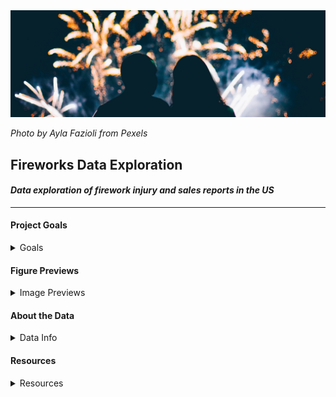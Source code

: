 <img src="/assets/pexels-ayla-fazioli-5130121_wide.png">

_Photo by Ayla Fazioli from Pexels_

## __Fireworks Data Exploration__
#### _Data exploration of firework injury and sales reports in the US_
---

#### __Project Goals__
<details>
<summary>Goals</summary>

<br>

__1. Provide an overview of incidents that involve fireworks.__
   - Frequency by Date
   - Age Group(s) most affected
   - Frequency of Injury Type(s)

__2. Provide sales figures for fireworks across the US.__
  - State sales totals by year
  - World Sales of Fireworks (Top 10)

</details>

#### __Figure Previews__

<details>
<summary>Image Previews</summary>

<img src="/reports/figures/Total State Firework Sales ($USD) 2016-2020 (map).png" height="400">

<br>

<img src="/reports/figures/Incident Counts by Age_Bar.png" height="400">

<br>

<img src="/reports/figures/Incident Counts by Body Part.png" height="500">

<br>

<img src="/reports/figures/Incident Counts by Age_Swarm.png" height="500">

</details>

#### __About the Data__

<details>
<summary>Data Info</summary>

<br>

__1. Source (Injury Data): [Firework Injury Reports](https://www.cpsc.gov/cgibin/NEISSQuery/UserCriteria.aspx?UserAff=5x08cgz9T6YPDAZJzvlZjA%3d%3d&UserAffOther=9OYR9kUytIsLilKZieD5xg%3d%3d)__

Consisted multiple excel incident reports involving fireworks over the past 5 years taken from the U.S. Consumer Product Safety Commission (CPSC).

NEISS injury data are gathered from the emergency departments (ED) of 96 hospitals selected as a probability sample of all U.S. hospitals with 24-hour EDs and at least 6 inpatient beds. Each participating NEISS hospital is hand-selected by CPSC because it provides an important representation of all other hospitals of its size and unique characteristics in the U.S.

__2. Source (Sales Data): [USA Trade Census](https://usatrade.census.gov/)__

Sales and Trade data each state regarding fireworks.  Reports data range from 2016 to April 2021.

</details>

#### __Resources__
<details>
<summary>Resources</summary>

<br>

- [CPSC (Consumer Product Safety Commission)](https://www.cpsc.gov/cgibin/NEISSQuery/UserCriteria.aspx?UserAff=5x08cgz9T6YPDAZJzvlZjA%3d%3dUserAffOther=9OYR9kUytIsLilKZieD5xg%3d%3d)
- [USA Trade Census](https://usatrade.census.gov/)
- [APA (American Pyrotechnics Assocation)](https://www.americanpyro.com/industry-facts-figures)
- [Value Penguin: _Fourth of July: Who Uses the Most Fireworks in the US?_ - Sterling Price ](https://www.valuepenguin.com/who-uses-most-fireworks-united-states)
</details>